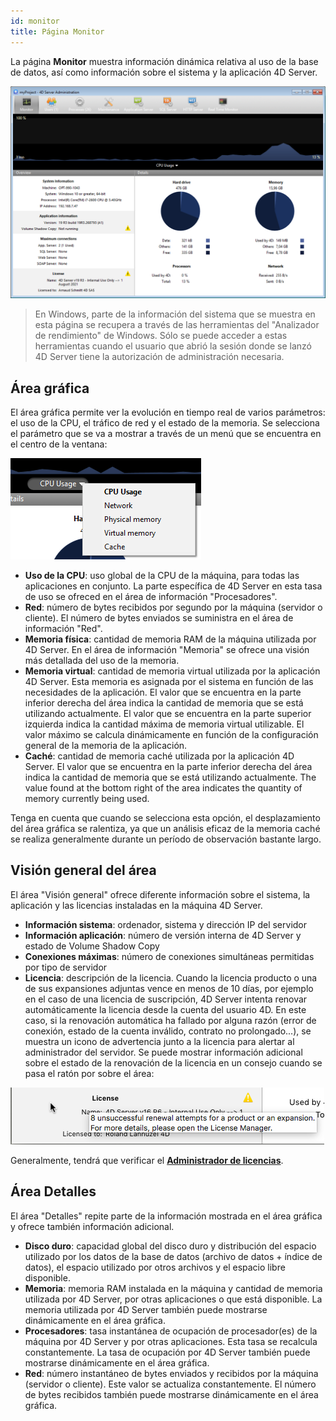 ```yaml
---
id: monitor
title: Página Monitor
---
```


La página **Monitor** muestra información dinámica relativa al uso de la base de datos, así como información sobre el sistema y la aplicación 4D Server.

![](../assets/en/Admin/server-admin.png)

> En Windows, parte de la información del sistema que se muestra en esta página se recupera a través de las herramientas del "Analizador de rendimiento" de Windows. Sólo se puede acceder a estas herramientas cuando el usuario que abrió la sesión donde se lanzó 4D Server tiene la autorización de administración necesaria.

## Área gráfica

El área gráfica permite ver la evolución en tiempo real de varios parámetros: el uso de la CPU, el tráfico de red y el estado de la memoria. Se selecciona el parámetro que se va a mostrar a través de un menú que se encuentra en el centro de la ventana:

![](../assets/en/Admin/server-graphic.png)

- **Uso de la CPU**: uso global de la CPU de la máquina, para todas las aplicaciones en conjunto. La parte específica de 4D Server en esta tasa de uso se ofreced en el área de información "Procesadores".
- **Red**: número de bytes recibidos por segundo por la máquina (servidor o cliente). El número de bytes enviados se suministra en el área de información "Red".
- **Memoria física**: cantidad de memoria RAM de la máquina utilizada por 4D Server. En el área de información "Memoria" se ofrece una visión más detallada del uso de la memoria.
- **Memoria virtual**: cantidad de memoria virtual utilizada por la aplicación 4D Server. Esta memoria es asignada por el sistema en función de las necesidades de la aplicación. El valor que se encuentra en la parte inferior derecha del área indica la cantidad de memoria que se está utilizando actualmente. El valor que se encuentra en la parte superior izquierda indica la cantidad máxima de memoria virtual utilizable. El valor máximo se calcula dinámicamente en función de la configuración general de la memoria de la aplicación.
- **Caché**: cantidad de memoria caché utilizada por la aplicación 4D Server. El valor que se encuentra en la parte inferior derecha del área indica la cantidad de memoria que se está utilizando actualmente. The value found at the bottom right of the area indicates the quantity of memory currently being used.

Tenga en cuenta que cuando se selecciona esta opción, el desplazamiento del área gráfica se ralentiza, ya que un análisis eficaz de la memoria caché se realiza generalmente durante un período de observación bastante largo.

## Visión general del área

El área "Visión general" ofrece diferente información sobre el sistema, la aplicación y las licencias instaladas en la máquina 4D Server.

- **Información sistema**: ordenador, sistema y dirección IP del servidor
- **Información aplicación**: número de versión interna de 4D Server y estado de Volume Shadow Copy
- **Conexiones máximas**: número de conexiones simultáneas permitidas por tipo de servidor
- **Licencia**: descripción de la licencia. Cuando la licencia producto o una de sus expansiones adjuntas vence en menos de 10 días, por ejemplo en el caso de una licencia de suscripción, 4D Server intenta renovar automáticamente la licencia desde la cuenta del usuario 4D. En este caso, si la renovación automática ha fallado por alguna razón (error de conexión, estado de la cuenta inválido, contrato no prolongado...), se muestra un icono de advertencia junto a la licencia para alertar al administrador del servidor. Se puede mostrar información adicional sobre el estado de la renovación de la licencia en un consejo cuando se pasa el ratón por sobre el área:

![](../assets/en/Admin/server-licence-failed.png)

Generalmente, tendrá que verificar el [**Administrador de licencias**](Admin/licenses.md).

## Área Detalles

El área "Detalles" repite parte de la información mostrada en el área gráfica y ofrece también información adicional.

- **Disco duro**: capacidad global del disco duro y distribución del espacio utilizado por los datos de la base de datos (archivo de datos + índice de datos), el espacio utilizado por otros archivos y el espacio libre disponible.
- **Memoria**: memoria RAM instalada en la máquina y cantidad de memoria utilizada por 4D Server, por otras aplicaciones o que está disponible. La memoria utilizada por 4D Server también puede mostrarse dinámicamente en el área gráfica.
- **Procesadores**: tasa instantánea de ocupación de procesador(es) de la máquina por 4D Server y por otras aplicaciones. Esta tasa se recalcula constantemente. La tasa de ocupación por 4D Server también puede mostrarse dinámicamente en el área gráfica.
- **Red**: número instantáneo de bytes enviados y recibidos por la máquina (servidor o cliente). Este valor se actualiza constantemente. El número de bytes recibidos también puede mostrarse dinámicamente en el área gráfica.
